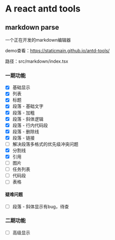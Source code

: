 # A react antd tools

## markdown parse

一个正在开发的markdown编辑器

demo查看：https://staticmain.github.io/antd-tools/

路径：src/markdown/index.tsx

### 一期功能

- [x] 基础显示
- [x] 列表
- [x] 标题
- [x] 段落 - 基础文字
- [x] 段落 - 加粗
- [x] 段落 - 斜体逻辑
- [x] 段落 - 行内代码段
- [x] 段落 - 删除线
- [x] 段落 - 链接
- [ ] 解决段落多格式的优先级冲突问题
- [x] 分割线
- [x] 引用
- [ ] 图片
- [ ] 任务列表
- [ ] 代码段
- [ ] 表格

#### 疑难问题

- [ ] 段落 - 斜体显示有bug，待查

### 二期功能

- [ ] 高级显示